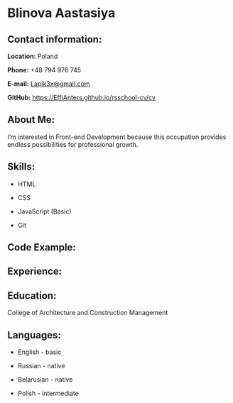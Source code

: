 
# Blinova Aastasiya #



## Contact information: ##

**Location:** Poland

**Phone:** +48 794 976 745

**E-mail:** Lapik3x@gmail.com

**GitHub:** https://EffiAnters.github.io/rsschool-cv/cv


## About Me: ##

I’m interested in Front-end Development because this occupation provides endless possibilities for professional growth.

## Skills: ##

* HTML

* CSS

* JavaScript (Basic)

* Git

## Code Example: ##


## Experience: ##


## Education: ##


College of Architecture and Construction Management

## Languages: ##

 * English - basic

 * Russian - native

 * Belarusian - native

 * Polish - intermediate
